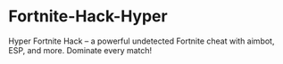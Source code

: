 # Fortnite-Hack-Hyper
Hyper Fortnite Hack – a powerful undetected Fortnite cheat with aimbot, ESP, and more. Dominate every match!
